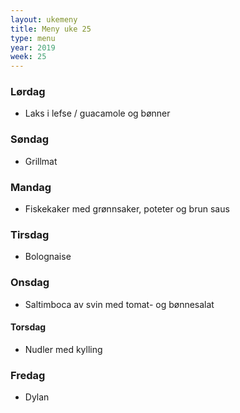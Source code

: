 ```yaml
---
layout: ukemeny
title: Meny uke 25
type: menu
year: 2019
week: 25
---
```


### Lørdag

- Laks i lefse / guacamole og bønner

### Søndag

- Grillmat

### Mandag

- Fiskekaker med grønnsaker, poteter og brun saus

### Tirsdag

- Bolognaise

### Onsdag

- Saltimboca av svin med tomat- og bønnesalat

#### Torsdag

- Nudler med kylling

### Fredag

- Dylan

